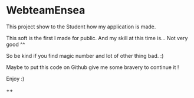 # WebteamEnsea

This project show to the Student how my application is made.

This soft is the first I made for public. And my skill at this time is... Not very good ^^

So be kind if you find magic number and lot of other thing bad. :)

Maybe to put this code on Github give me some bravery to continue it !

Enjoy :)

++
